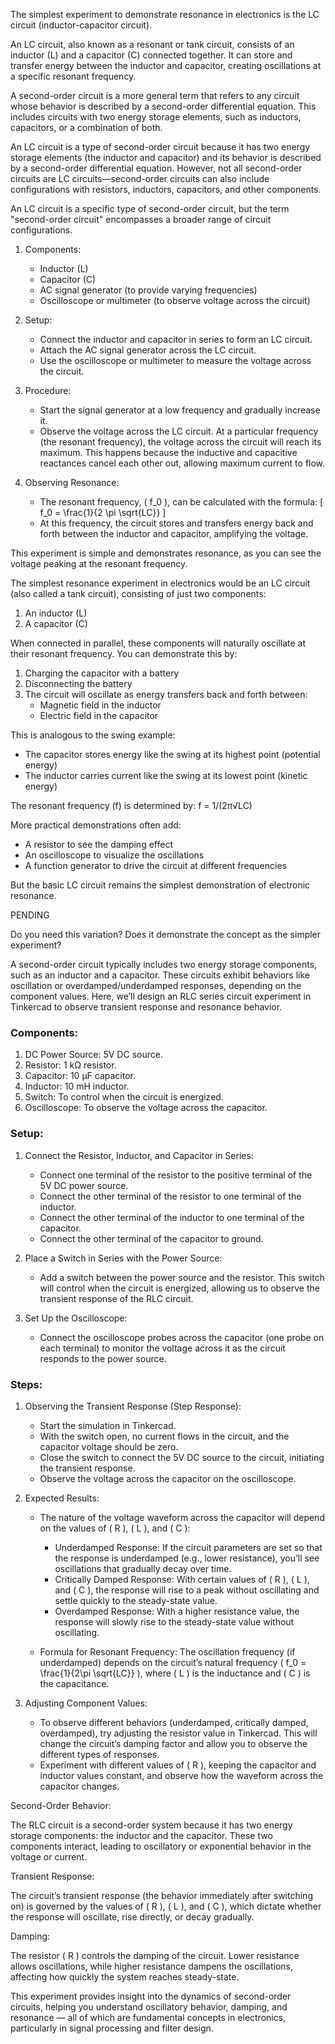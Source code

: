 The simplest experiment to demonstrate resonance in electronics is the LC circuit (inductor-capacitor circuit).

An LC circuit, also known as a resonant or tank circuit, consists of an inductor (L) and a capacitor (C) connected together. It can store and transfer energy between the inductor and capacitor, creating oscillations at a specific resonant frequency.

A second-order circuit is a more general term that refers to any circuit whose behavior is described by a second-order differential equation. This includes circuits with two energy storage elements, such as inductors, capacitors, or a combination of both.

An LC circuit is a type of second-order circuit because it has two energy storage elements (the inductor and capacitor) and its behavior is described by a second-order differential equation. However, not all second-order circuits are LC circuits—second-order circuits can also include configurations with resistors, inductors, capacitors, and other components.

An LC circuit is a specific type of second-order circuit, but the term "second-order circuit" encompasses a broader range of circuit configurations.

1. Components:
   - Inductor (L)
   - Capacitor (C)
   - AC signal generator (to provide varying frequencies)
   - Oscilloscope or multimeter (to observe voltage across the circuit)

2. Setup:
   - Connect the inductor and capacitor in series to form an LC circuit.
   - Attach the AC signal generator across the LC circuit.
   - Use the oscilloscope or multimeter to measure the voltage across the circuit.

3. Procedure:
   - Start the signal generator at a low frequency and gradually increase it.
   - Observe the voltage across the LC circuit. At a particular frequency (the resonant frequency), the voltage across the circuit will reach its maximum. This happens because the inductive and capacitive reactances cancel each other out, allowing maximum current to flow.

4. Observing Resonance:
   - The resonant frequency, \( f_0 \), can be calculated with the formula:
     \[
     f_0 = \frac{1}{2 \pi \sqrt{LC}}
     \]
   - At this frequency, the circuit stores and transfers energy back and forth between the inductor and capacitor, amplifying the voltage.

This experiment is simple and demonstrates resonance, as you can see the voltage peaking at the resonant frequency.

The simplest resonance experiment in electronics would be an LC circuit (also called a tank circuit), consisting of just two components:

1. An inductor (L)
2. A capacitor (C)

When connected in parallel, these components will naturally oscillate at their resonant frequency. You can demonstrate this by:

1. Charging the capacitor with a battery
2. Disconnecting the battery
3. The circuit will oscillate as energy transfers back and forth between:
   - Magnetic field in the inductor
   - Electric field in the capacitor

This is analogous to the swing example:
- The capacitor stores energy like the swing at its highest point (potential energy)
- The inductor carries current like the swing at its lowest point (kinetic energy)

The resonant frequency (f) is determined by:
f = 1/(2π√LC)

More practical demonstrations often add:
- A resistor to see the damping effect
- An oscilloscope to visualize the oscillations
- A function generator to drive the circuit at different frequencies

But the basic LC circuit remains the simplest demonstration of electronic resonance.

PENDING

Do you need this variation? Does it demonstrate the concept as the simpler experiment?

A second-order circuit typically includes two energy storage components, such as an inductor and a capacitor. These circuits exhibit behaviors like oscillation or overdamped/underdamped responses, depending on the component values. Here, we’ll design an RLC series circuit experiment in Tinkercad to observe transient response and resonance behavior.

### Components:

1. DC Power Source: 5V DC source.
2. Resistor: 1 kΩ resistor.
3. Capacitor: 10 µF capacitor.
4. Inductor: 10 mH inductor.
5. Switch: To control when the circuit is energized.
6. Oscilloscope: To observe the voltage across the capacitor.

### Setup:

1. Connect the Resistor, Inductor, and Capacitor in Series:
   - Connect one terminal of the resistor to the positive terminal of the 5V DC power source.
   - Connect the other terminal of the resistor to one terminal of the inductor.
   - Connect the other terminal of the inductor to one terminal of the capacitor.
   - Connect the other terminal of the capacitor to ground.

2. Place a Switch in Series with the Power Source:
   - Add a switch between the power source and the resistor. This switch will control when the circuit is energized, allowing us to observe the transient response of the RLC circuit.

3. Set Up the Oscilloscope:
   - Connect the oscilloscope probes across the capacitor (one probe on each terminal) to monitor the voltage across it as the circuit responds to the power source.

### Steps:

1. Observing the Transient Response (Step Response):
   - Start the simulation in Tinkercad.
   - With the switch open, no current flows in the circuit, and the capacitor voltage should be zero.
   - Close the switch to connect the 5V DC source to the circuit, initiating the transient response.
   - Observe the voltage across the capacitor on the oscilloscope.

2. Expected Results:

   - The nature of the voltage waveform across the capacitor will depend on the values of \( R \), \( L \), and \( C \):
     - Underdamped Response: If the circuit parameters are set so that the response is underdamped (e.g., lower resistance), you’ll see oscillations that gradually decay over time.
     - Critically Damped Response: With certain values of \( R \), \( L \), and \( C \), the response will rise to a peak without oscillating and settle quickly to the steady-state value.
     - Overdamped Response: With a higher resistance value, the response will slowly rise to the steady-state value without oscillating.

   - Formula for Resonant Frequency: The oscillation frequency (if underdamped) depends on the circuit’s natural frequency \( f_0 = \frac{1}{2\pi \sqrt{LC}} \), where \( L \) is the inductance and \( C \) is the capacitance.

3. Adjusting Component Values:

   - To observe different behaviors (underdamped, critically damped, overdamped), try adjusting the resistor value in Tinkercad. This will change the circuit’s damping factor and allow you to observe the different types of responses.
   - Experiment with different values of \( R \), keeping the capacitor and inductor values constant, and observe how the waveform across the capacitor changes.

Second-Order Behavior:

The RLC circuit is a second-order system because it has two energy storage components: the inductor and the capacitor. These two components interact, leading to oscillatory or exponential behavior in the voltage or current.

Transient Response:

The circuit’s transient response (the behavior immediately after switching on) is governed by the values of \( R \), \( L \), and \( C \), which dictate whether the response will oscillate, rise directly, or decay gradually.

Damping:

The resistor \( R \) controls the damping of the circuit. Lower resistance allows oscillations, while higher resistance dampens the oscillations, affecting how quickly the system reaches steady-state.

This experiment provides insight into the dynamics of second-order circuits, helping you understand oscillatory behavior, damping, and resonance — all of which are fundamental concepts in electronics, particularly in signal processing and filter design.
